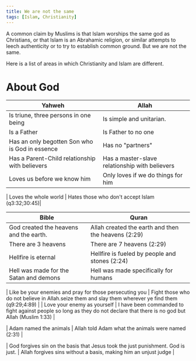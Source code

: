 ```yaml
---
title: We are not the same
tags: [Islam, Christianity]
---
```


A common claim by Muslims is that Islam worships the same god as Christians, or that Islam is an Abrahamic religion, or similar attempts to leech authenticity or to try to establish common ground. But we are not the same.

Here is a list of areas in which Christianity and Islam are different.

# About God

| Yahweh      | Allah |
| ----------- | ----------- |
| Is triune, three persons in one being | Is simple and unitarian. |
| Is a Father |  Is Father to no one |
| Has an only begotten Son who is God in essence | Has no "partners" |
| Has a Parent-Child relationship with believers | Has a master-slave relationship with believers |
| Loves us before we know him | Only loves if we do things for him | 

| Loves the whole world | Hates those who don't accept Islam (q3:32;30:45)|




| Bible | Quran |
| ----- | ----- |
| God created the heavens and the earth. | Allah created the earth and then the heavens (2:29) |
| There are 3 heavens | There are 7 heavens (2:29) |
| Hellfire is eternal | Hellfire is fueled by people and stones (2:24) |
| Hell was made for the Satan and demons | Hell was made specifically for humans |

| Like be your enemies and pray for those persecuting you | Fight those who do not believe in Allah.seize them and slay them wherever ye find them  (q9:29;4:89) |
| Love your enemy as yourself | I have been commanded to fight against people so long as they do not declare that there is no god but Allah (Muslim 1:33) |


| Adam named the animals | Allah told Adam what the animals were named (2:31) |

| God forgives sin on the basis that Jesus took the just punishment. God is just. | Allah forgives sins without a basis, making him an unjust judge | 